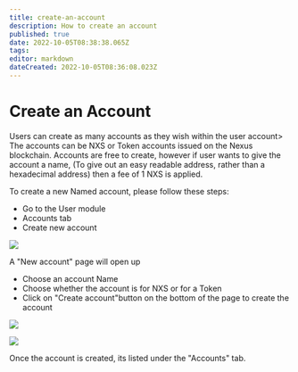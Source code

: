 ```yaml
---
title: create-an-account
description: How to create an account
published: true
date: 2022-10-05T08:38:38.065Z
tags: 
editor: markdown
dateCreated: 2022-10-05T08:36:08.023Z
---
```


# Create an Account

Users can create as many accounts as they wish within the user account> The accounts can be  NXS or Token accounts issued on the Nexus blockchain. Accounts are free to create, however if user wants to give the account a name, (To give out an easy readable address, rather than a hexadecimal address) then a fee of 1 NXS is applied.

To create a new Named account, please follow these steps:

* Go to the User module
* Accounts tab
* Create new account

![](https://nexus.io/ResourceHub/images/guide/create\_account1.png)

A "New account" page will open up

* Choose an account Name
* Choose whether the account is for NXS or for a Token
* Click on "Create account"button on the bottom of the page to create the account

![](https://nexus.io/ResourceHub/images/guide/create\_account2.png)

![](https://nexus.io/ResourceHub/images/guide/create\_account3.png)

Once the account is created, its listed under the "Accounts" tab.
